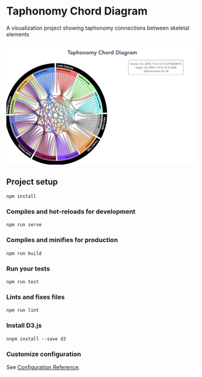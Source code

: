 # Taphonomy Chord Diagram

A visualization project showing taphonomy connections between skeletal elements

![Taph Chord](src/assets/taph_chord.png)

## Project setup
```
npm install
```

### Compiles and hot-reloads for development
```
npm run serve
```

### Compiles and minifies for production
```
npm run build
```

### Run your tests
```
npm run test
```

### Lints and fixes files
```
npm run lint
```

### Install D3.js
```
nnpm install --save d3
```

### Customize configuration
See [Configuration Reference](https://cli.vuejs.org/config/).
